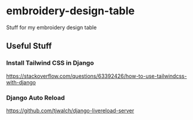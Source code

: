 # embroidery-design-table
Stuff for my embroidery design table 


## Useful Stuff

### Install Tailwind CSS in Django
https://stackoverflow.com/questions/63392426/how-to-use-tailwindcss-with-django

### Django Auto Reload
https://github.com/tjwalch/django-livereload-server
